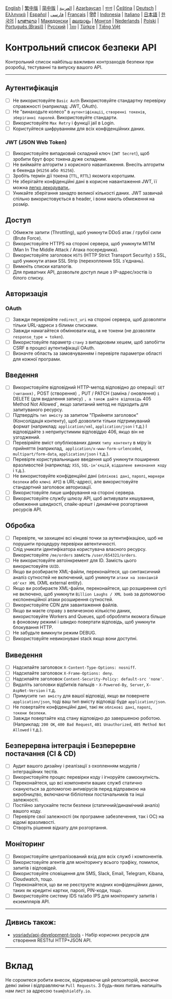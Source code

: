 [English](./README.md) | [繁中版](./README-tw.md) | [简中版](./README-zh.md) | [العربية](./README-ar.md) | [Azərbaycan](./README-az.md) | [বাংলা](./README-bn.md) | [Čeština](./README-cs.md) | [Deutsch](./README-de.md) | [Ελληνικά](./README-el.md) | [Español](./README-es.md) | [فارسی](./README-fa.md) | [Français](./README-fr.md) | [हिंदी](./README-hi.md) | [Indonesia](./README-id.md) | [Italiano](./README-it.md) | [日本語](./README-ja.md) | [한국어](./README-ko.md) | [ພາສາລາວ](./README-lo.md) | [Македонски](./README-mk.md) | [മലയാളം](./README-ml.md) | [Монгол](./README-mn.md) | [Nederlands](./README-nl.md) | [Polski](./README-pl.md) | [Português (Brasil)](./README-pt_BR.md) | [Русский](./README-ru.md) | [ไทย](./README-th.md) | [Türkçe](./README-tr.md) | [Tiếng Việt](./README-vi.md)

# Контрольний список безпеки API

Контрольний список найбільш важливих контрзаходів безпеки при розробці, тестуванні та випуску вашого API.

---

## Аутентифікація

- [ ] Не використовуйте `Basic Auth` Використовуйте стандартну перевірку справжності (наприклад: JWT, OAuth).
- [ ] Не "винаходьте колесо" в `аутентіфікаціі`, `створенні токенів`, `зберіганні паролей`. Використовуйте стандарти.
- [ ] Використовуйте `Max Retry` і функції jail в Login.
- [ ] Користуйтеся шифруванням для всіх конфіденційних даних.

### JWT (JSON Web Token)

- [ ] Використовуйте випадковий складний ключ (`JWT Secret`), щоб зробити брут форс токена дуже складним.
- [ ] Не виймайте алгоритм з корисного навантаження. Внесіть алгоритм в бекенда (`HS256` або` RS256`).
- [ ] Зробіть термін дії токена (`TTL`, `RTTL`) якомога коротшим.
- [ ] Не зберігайте конфіденційні дані в корисне навантаження JWT, її можна [легко декодувати.](Https://jwt.io/#debugger-io).
- [ ] Уникайте зберігання занадто великої кількості даних. JWT зазвичай спільно використовується в header, і вони мають обмеження на розмір.

## Доступ

- [ ] Обмежте запити (Throttling), щоб уникнути DDoS атак / грубої сили (Brute Force).
- [ ] Використовуйте HTTPS на стороні сервера, щоб уникнути MITM (Man In The Middle Attack / Атака посередника).
- [ ] Використовуйте заголовок `HSTS` (HTTP Strict Transport Security) з SSL, щоб уникнути атаки SSL Strip (перехоплення SSL з'єднань).
- [ ] Вимкніть списки каталогів.
- [ ] Для приватних API, дозвольте доступ лише з IP-адрес/хостів із білого списку.

## Авторизація

### OAuth

- [ ] Завжди перевіряйте `redirect_uri` на стороні сервера, щоб дозволяти тільки URL-адреси з білими списками.
- [ ] Завжди намагайтеся обмінювати код, а не токени (не дозволяти `response_type = token`).
- [ ] Використовуйте параметр `стану` з випадковим хешем, щоб запобігти CSRF в процесі аутентифікації OAuth.
- [ ] Визначте область за замовчуванням і перевірте параметри області для кожної програми.

## Введення

- [ ] Використовуйте відповідний HTTP-метод відповідно до операції: `GET (читання),` POST (створення) `,` PUT / PATCH (заміна / оновлення) `і` DELETE (для видалення запису) `, а також дайте відповідь` 405 Method Not Allowed`, якщо запитаний метод не підходить для запитуваного ресурсу.
- [ ] Підтвердіть `тип вмісту` за запитом "Прийняти заголовок" (Консолідація контенту), щоб дозволити тільки підтримуваний формат (наприклад: `application/xml`, `application/json` і т.д.) І відповідайте з неприпустимим відповіддю 406, якщо він не узгоджений.
- [ ] Перевіряйте вміст опублікованих даних `типу контенту` в міру їх прийняття (наприклад,` application/x-www-form-urlencoded`, `multipart/form-data`, `application/json` і т.д.).
- [ ] Перевірте користувальницьке введення щоб уникнути поширених вразливостей (наприклад: `XSS`, `SQL-ін'єкцій`, `віддалене виконання коду` і т.д.).
- [ ] Не використовуйте конфіденційні дані (`облікові дані`, `паролі`, `маркери безпеки` або `ключі API`) в URL-адресі, але використовуйте стандартний заголовок авторизації.
- [ ] Використовуйте лише шифрування на стороні сервера.
- [ ] Використовуйте службу шлюзу API, щоб активувати кешування, обмеження швидкості, спайк-арешт і динамічне розгортання ресурсів API.

## Обробка

- [ ] Перевірте, чи захищені всі кінцеві точки за аутентифікацією, щоб не порушити процедуру перевірки автентичності.
- [ ] Слід уникати ідентифікатора користувача власного ресурсу. Використовуйте `/me/orders` замість `/user/654321/orders`.
- [ ] Не використовуйте автоінкремент для ID. Замість цього використовуйте `UUID`.
- [ ] Якщо ви розбираєте XML-файли, переконайтеся, що синтаксичний аналіз сутностей не включений, щоб уникнути `атаки на зовнішній об'єкт XML` (XML external entity).
- [ ] Якщо ви розбираєте XML-файли, переконайтеся, що розширення суті не включено, щоб уникнути `Billion Laughs / XML bomb` за допомогою експоненційної атаки розширення сутностей.
- [ ] Використовуйте CDN для завантаження файлів.
- [ ] Якщо ви маєте справу з величезною кількістю даних, використовуйте Workers and Queues, щоб обробляти якомога більше в фоновому режимі і швидко повертати відповідь, щоб уникнути блокування HTTP.
- [ ] Не забудьте вимкнути режим DEBUG.
- [ ] Використовуйте невиконувані stack якщо вони доступні.

## Виведення

- [ ] Надсилайте заголовок `X-Content-Type-Options: nosniff`.
- [ ] Надсилайте заголовок `X-Frame-Options: deny`.
- [ ] Надсилайте заголовок `Content-Security-Policy: default-src 'none'`.
- [ ] Видаліть заголовки відбитків пальців - `X-Powered-By`,` Server`, `X-AspNet-Version` і т.д.
- [ ] Примусите `тип вмісту` для вашої відповіді, якщо ви повернете` application/json`, тоді ваш тип вмісту відповіді буде `application/json`.
- [ ] Не повертайте конфіденційні дані, такі як `облікові дані`, `паролі`, `токени безпеки`.
- [ ] Завжди повертайте код стану відповідно до завершеною роботою. (Наприклад: `200 OK`, `400 Bad Request`, `401 Unauthorized`, `405 Method Not Allowed` і т.д.).

## Безперервна інтеграція і Безперервне постачання (CI & CD)

- [ ] Аудит вашого дизайну і реалізації з охопленням модулів / інтеграційних тестів.
- [ ] Використовуйте процес перевірки коду і ігноруйте самоокупність.
- [ ] Переконайтеся, що всі компоненти ваших служб статично скануються за допомогою антивірусів перед відправкою на виробництво, включаючи бібліотеки постачальників та інші залежності.
- [ ] Постійно запускайте тести безпеки (статичний/динамічний аналіз) вашого коду.
- [ ] Перевірте свої залежності (як програмне забезпечення, так і ОС) на відомі вразливості.
- [ ] Створіть рішення відкату для розгортання.

## Моніторинг

- [ ] Використовуйте централізований вхід для всіх служб і компонентів.
- [ ] Використовуйте агентів для моніторингу всього трафіку, помилок, запитів і відповідей.
- [ ] Використовуйте сповіщення для SMS, Slack, Email, Telegram, Kibana, Cloudwatch, тощо.
- [ ] Переконайтеся, що ви не реєструєте жодних конфіденційних даних, таких як кредитні картки, паролі, PIN-коди, тощо.
- [ ] Використовуйте систему IDS та/або IPS для моніторингу запитів і екземплярів API.

---

## Дивись також:

- [yosriady/api-development-tools](https://github.com/yosriady/api-development-tools) - Набір корисних ресурсів для створення RESTful HTTP+JSON API.

---

# Вклад

Не соромтеся робити внесок, відкриваючи цей репозиторій, вносячи деякі зміни і відправляючи `Pull Requests`. З будь-яких питань напишіть нам лист за адресою `team@shieldfy.io`.
